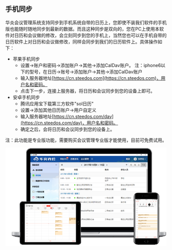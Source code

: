 ## 手机同步
 华炎会议管理系统支持同步到手机系统自带的日历上，您即使不装我们软件的手机版也能随时随地同步到最新的数据。而且这种同步是双向的，您在PC上使用本软件对日历和会议做的修改，会立刻同步到您的手机上，当然您也可以在手机自带的日历软件上对日历和会议做修改，同样会同步到我们的日历软件上。具体操作如下：
 - 苹果手机同步
     - 设置->账户和密码->添加账户->其他->添加CalDav账户。
     	注：iphone6以下的型号，在日历->账号->添加账户->其他->添加CalDav账户
     - 输入服务器地址[https://cn.steedos.com](https://cn.steedos.com)，用户名和密码。
     - 点击下一步，连接上服务器，将日历和会议同步到您的设备上即可。
 - 安卓手机同步
     - 腾讯应用宝下载第三方软件"sol日历"
     - 设置->添加其他日历账户->用户自定义
     - 输入服务器地址[https://cn.steedos.com/dav](https://cn.steedos.com/dav)，用户名和密码。
     - 确定之后，会将日历和会议同步到您的设备上。
 
 注：此功能是专业版功能，需要购买会议管理专业版才能使用，目前可免费试用。

   ![日历](images/手机同步.png)
